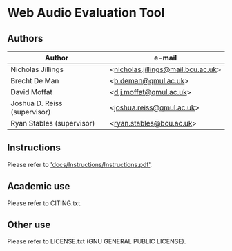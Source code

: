 # Web Audio Evaluation Tool

## Authors

| Author  | e-mail | 
| ------- | ------ |
| Nicholas Jillings 				| <[nicholas.jillings@mail.bcu.ac.uk](nicholas.jillings@mail.bcu.ac.uk)> |
| Brecht De Man					| <[b.deman@qmul.ac.uk](b.deman@qmul.ac.uk)> | 
| David Moffat					| <[d.j.moffat@qmul.ac.uk](d.j.moffat@qmul.ac.uk)>| 
| Joshua D. Reiss (supervisor)	| <[joshua.reiss@qmul.ac.uk](joshua.reiss@qmul.ac.uk)> | 
| Ryan Stables (supervisor)		| <[ryan.stables@bcu.ac.uk](ryan.stables@bcu.ac.uk)> | 


## Instructions

Please refer to ['docs/Instructions/Instructions.pdf'](https://github.com/BrechtDeMan/WebAudioEvaluationTool/raw/master/docs/Instructions/Instructions.pdf).


## Academic use

Please refer to CITING.txt.


## Other use

Please refer to LICENSE.txt (GNU GENERAL PUBLIC LICENSE).
